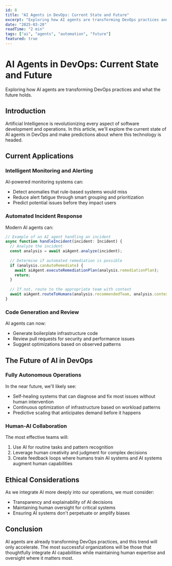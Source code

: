 ```yaml
---
id: 8
title: "AI Agents in DevOps: Current State and Future"
excerpt: "Exploring how AI agents are transforming DevOps practices and what the future holds."
date: "2025-03-20"
readTime: "2 min"
tags: ["ai", "agents", "automation", "future"]
featured: true
---
```


# AI Agents in DevOps: Current State and Future

Exploring how AI agents are transforming DevOps practices and what the future holds.

## Introduction

Artificial Intelligence is revolutionizing every aspect of software development and operations. In this article, we'll explore the current state of AI agents in DevOps and make predictions about where this technology is headed.

## Current Applications

### Intelligent Monitoring and Alerting

AI-powered monitoring systems can:

- Detect anomalies that rule-based systems would miss
- Reduce alert fatigue through smart grouping and prioritization
- Predict potential issues before they impact users

### Automated Incident Response

Modern AI agents can:

```typescript
// Example of an AI agent handling an incident
async function handleIncident(incident: Incident) {
  // Analyze the incident
  const analysis = await aiAgent.analyze(incident);
  
  // Determine if automated remediation is possible
  if (analysis.canAutoRemediate) {
    await aiAgent.executeRemediationPlan(analysis.remediationPlan);
    return;
  }
  
  // If not, route to the appropriate team with context
  await aiAgent.routeToHumans(analysis.recommendedTeam, analysis.context);
}
```

### Code Generation and Review

AI agents can now:

- Generate boilerplate infrastructure code
- Review pull requests for security and performance issues
- Suggest optimizations based on observed patterns

## The Future of AI in DevOps

### Fully Autonomous Operations

In the near future, we'll likely see:

- Self-healing systems that can diagnose and fix most issues without human intervention
- Continuous optimization of infrastructure based on workload patterns
- Predictive scaling that anticipates demand before it happens

### Human-AI Collaboration

The most effective teams will:

1. Use AI for routine tasks and pattern recognition
2. Leverage human creativity and judgment for complex decisions
3. Create feedback loops where humans train AI systems and AI systems augment human capabilities

## Ethical Considerations

As we integrate AI more deeply into our operations, we must consider:

- Transparency and explainability of AI decisions
- Maintaining human oversight for critical systems
- Ensuring AI systems don't perpetuate or amplify biases

## Conclusion

AI agents are already transforming DevOps practices, and this trend will only accelerate. The most successful organizations will be those that thoughtfully integrate AI capabilities while maintaining human expertise and oversight where it matters most.
